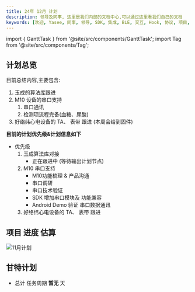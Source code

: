 ```yaml
---
title: 24年 12月 计划
description: 领导及同事, 这里是我们内部的文档中心,可以通过这里看我们自己的文档
keywords: [欢迎, Yasee, 同事, 领导, SDK, 集成, BLE, 交互, Hook, 协议, 项目, 计划, PM]
---
```


import { GanttTask } from '@site/src/components/GanttTask';
import Tag from '@site/src/components/Tag'; 



## 计划总览

目前总结内容,主要包含:
1. 玉成的算法库跟进
2. M10 设备的串口支持
    1. 串口通讯 
    2. 检测项流程完备(血糖、尿酸)
3. 好络纬心电设备的 TA、 表带 跟进 (本周会给到固件)


**目前的计划优先级&计划信息如下**
- 优先级
    1. 玉成算法库对接
        - 正在跟进中 (等待输出计划节点)
    2. M10 串口支持
        - M10功能梳理 & 产品沟通
        - 串口调研
        - 串口技术验证
        - SDK 增加串口模块及 功能兼容
        - Android Demo 验证 串口数据通讯
    3. 好络纬心电设备的 TA、 表带 跟进


## 项目 进度 估算
![11月计划](/img/inner/calendar_24_12.png)


## 甘特计划
- 总计 任务周期 **暂无** 天
<!-- <GanttTask year={24} month={12} /> -->


